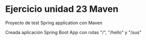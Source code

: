 # Ejercicio unidad 23 Maven
Proyecto de test Spring application con Maven

Creada aplicación Spring Boot App con rutas "/", "/hello" y "/sus"
